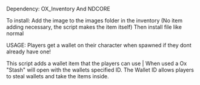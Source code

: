 Dependency: OX_Inventory And NDCORE

To install: Add the image to the images folder in the inventory (No item adding necessary, the script makes the item itself)
Then install file like normal




USAGE:
Players get a wallet on their character when spawned if they dont already have one!

This script adds a wallet item that the players can use | When used a Ox "Stash" will open with the wallets specified ID. The Wallet ID allows players to steal wallets and take the items inside.
